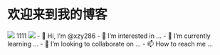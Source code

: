 # 欢迎来到我的博客
<img src='https://i.niupic.com/images/2021/11/06/9FO4.jpg' />
1111
<img src="file:///C:\Users\36254\Desktop\blog1\source\images\text.jpg" />
- 👋 Hi, I’m @xzy286
- 👀 I’m interested in ...
- 🌱 I’m currently learning ...
- 💞️ I’m looking to collaborate on ...
- 📫 How to reach me ...

<!---
xzy286/xzy286 is a ✨ special ✨ repository because its `README.md` (this file) appears on your GitHub profile.
You can click the Preview link to take a look at your changes.
--->
